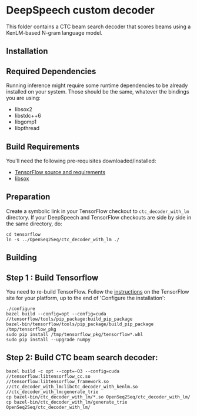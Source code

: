 # DeepSpeech custom decoder

This folder contains a CTC beam search decoder that scores beams using a KenLM-based N-gram language model. 

## Installation


## Required Dependencies

Running inference might require some runtime dependencies to be already installed on your system. Those should be the same, whatever the bindings you are using:
* libsox2
* libstdc++6
* libgomp1
* libpthread


## Build Requirements

You'll need the following pre-requisites downloaded/installed:

* [TensorFlow source and requirements](https://www.tensorflow.org/install/install_sources)
* [libsox](https://sourceforge.net/projects/sox/)


## Preparation

Create a symbolic link in your TensorFlow checkout to `ctc_decoder_with_lm` directory. If your DeepSpeech and TensorFlow checkouts are side by side in the same directory, do:

```
cd tensorflow
ln -s ../OpenSeq2Seq/ctc_decoder_with_lm ./
```

## Building

## Step 1 : Build Tensorflow
You need to re-build TensorFlow.
Follow the [instructions](https://www.tensorflow.org/install/install_sources) on the TensorFlow site for your platform, up to the end of 'Configure the installation':

```
./configure
bazel build --config=opt --config=cuda //tensorflow/tools/pip_package:build_pip_package 
bazel-bin/tensorflow/tools/pip_package/build_pip_package /tmp/tensorflow_pkg
sudo pip install /tmp/tensorflow_pkg/tensorflow*.whl
sudo pip install --upgrade numpy
```

## Step 2: Build CTC beam search decoder:

```
bazel build -c opt --copt=-O3 --config=cuda //tensorflow:libtensorflow_cc.so //tensorflow:libtensorflow_framework.so //ctc_decoder_with_lm:libctc_decoder_with_kenlm.so //ctc_decoder_with_lm:generate_trie 
cp bazel-bin/ctc_decoder_with_lm/*.so OpenSeq2Seq/ctc_decoder_with_lm/
cp bazel-bin/ctc_decoder_with_lm/generate_trie OpenSeq2Seq/ctc_decoder_with_lm/
```
